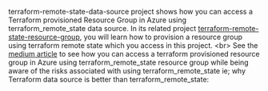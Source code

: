 terraform-remote-state-data-source project shows how you can access a Terraform provisioned Resource Group in Azure using terraform_remote_state data source. In its related project [terraform-remote-state-resource-group](https://github.com/madhubanti0007/terraform-code-samples/tree/master/terraform-remote-state-resource-group), you will learn how to provision a resource group using terraform remote state which you access in this project. <br\>
See the [medium article](https://medium.com/@madhubanti0007/data-sources-or-terraform-remote-state-in-terraform-make-your-control-secured-over-cloud-c20c0511d9cf) to see how you can access a terraform provisioned resource group in Azure using terraform_remote_state resource group while being aware of the risks associated with using terraform_remote_state ie; why Terraform data source is better than terraform_remote_state:

